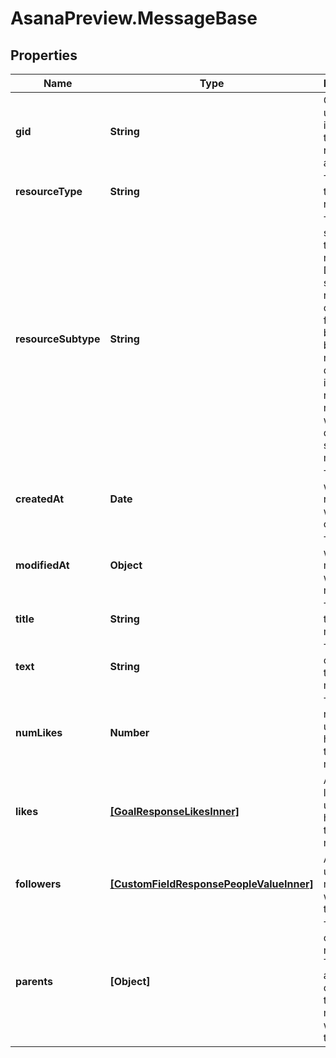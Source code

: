 # AsanaPreview.MessageBase

## Properties

Name | Type | Description | Notes
------------ | ------------- | ------------- | -------------
**gid** | **String** | Globally unique identifier of the resource, as a string. | [optional] [readonly] 
**resourceType** | **String** | The base type of this resource. | [optional] [readonly] 
**resourceSubtype** | **String** | The subtype of this resource. Different subtypes retain many of the same fields and behavior, but may render differently in Asana or represent resources with different semantic meaning. | [optional] [readonly] 
**createdAt** | **Date** | The time at which this resource was created. | [optional] [readonly] 
**modifiedAt** | **Object** | The time at which this message was last modified. | [optional] 
**title** | **String** | The title of the message. | [optional] 
**text** | **String** | The text content of the message. | [optional] 
**numLikes** | **Number** | The number of users who have liked this message. | [optional] [readonly] 
**likes** | [**[GoalResponseLikesInner]**](GoalResponseLikesInner.md) | Array of likes for users who have liked this message. | [optional] [readonly] 
**followers** | [**[CustomFieldResponsePeopleValueInner]**](CustomFieldResponsePeopleValueInner.md) | Array of users this message was sent to. | [optional] [readonly] 
**parents** | **[Object]** | The parents of this message. This is an array of the containers the message was sent to. | [optional] [readonly] 


